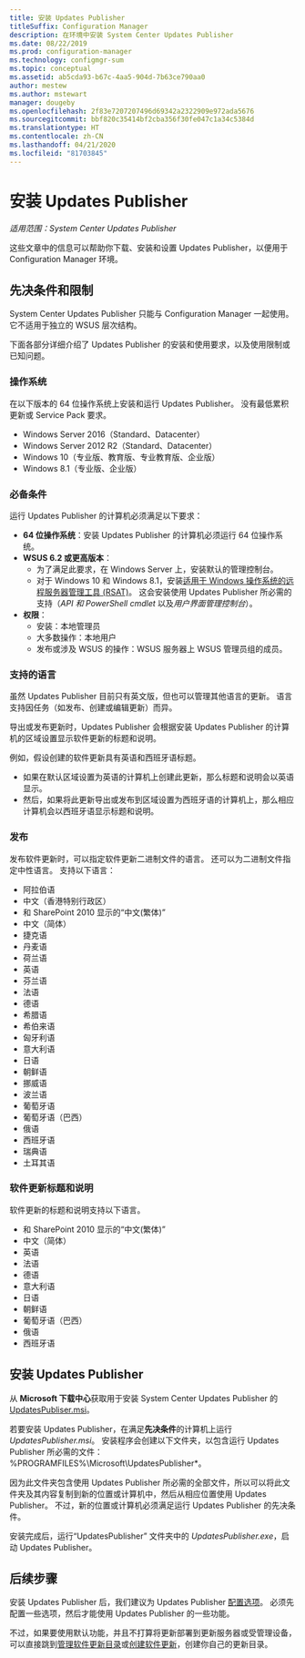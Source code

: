```yaml
---
title: 安装 Updates Publisher
titleSuffix: Configuration Manager
description: 在环境中安装 System Center Updates Publisher
ms.date: 08/22/2019
ms.prod: configuration-manager
ms.technology: configmgr-sum
ms.topic: conceptual
ms.assetid: ab5cda93-b67c-4aa5-904d-7b63ce790aa0
author: mestew
ms.author: mstewart
manager: dougeby
ms.openlocfilehash: 2f83e7207207496d69342a2322909e972ada5676
ms.sourcegitcommit: bbf820c35414bf2cba356f30fe047c1a34c5384d
ms.translationtype: HT
ms.contentlocale: zh-CN
ms.lasthandoff: 04/21/2020
ms.locfileid: "81703845"
---
```

# <a name="install-updates-publisher"></a>安装 Updates Publisher

*适用范围：System Center Updates Publisher*

这些文章中的信息可以帮助你下载、安装和设置 Updates Publisher，以便用于 Configuration Manager 环境。

## <a name="prerequisites-and-limitations"></a>先决条件和限制
System Center Updates Publisher 只能与 Configuration Manager 一起使用。 它不适用于独立的 WSUS 层次结构。

下面各部分详细介绍了 Updates Publisher 的安装和使用要求，以及使用限制或已知问题。  

### <a name="operating-systems"></a>操作系统
在以下版本的 64 位操作系统上安装和运行 Updates Publisher。 没有最低累积更新或 Service Pack 要求。

-   Windows Server 2016（Standard、Datacenter）
-   Windows Server 2012 R2（Standard、Datacenter）
-   Windows 10（专业版、教育版、专业教育版、企业版）
-   Windows 8.1（专业版、企业版）

### <a name="prerequisites"></a>必备条件
运行 Updates Publisher 的计算机必须满足以下要求：

-   **64 位操作系统**：安装 Updates Publisher 的计算机必须运行 64 位操作系统。
-   **WSUS 6.2 或更高版本**：
    -   为了满足此要求，在 Windows Server 上，安装默认的管理控制台。
    -   对于 Windows 10 和 Windows 8.1，安装[适用于 Windows 操作系统的远程服务器管理工具 (RSAT)](https://support.microsoft.com/help/2693643/remote-server-administration-tools-rsat-for-windows-operating-systems)。 这会安装使用 Updates Publisher 所必需的支持（*API 和 PowerShell cmdlet* 以及*用户界面管理控制台*）。
-   **权限**：
    -   安装：本地管理员
    -   大多数操作：本地用户
    -   发布或涉及 WSUS 的操作：WSUS 服务器上 WSUS 管理员组的成员。

### <a name="supported-languages"></a>支持的语言
虽然 Updates Publisher 目前只有英文版，但也可以管理其他语言的更新。 语言支持因任务（如发布、创建或编辑更新）而异。

导出或发布更新时，Updates Publisher 会根据安装 Updates Publisher 的计算机的区域设置显示软件更新的标题和说明。

例如，假设创建的软件更新具有英语和西班牙语标题。

-   如果在默认区域设置为英语的计算机上创建此更新，那么标题和说明会以英语显示。
-   然后，如果将此更新导出或发布到区域设置为西班牙语的计算机上，那么相应计算机会以西班牙语显示标题和说明。

### <a name="publishing"></a>发布
发布软件更新时，可以指定软件更新二进制文件的语言。 还可以为二进制文件指定中性语言。 支持以下语言：

-   阿拉伯语
-   中文（香港特别行政区）
-   和 SharePoint 2010 显示的“中文(繁体)”
-   中文（简体）
-   捷克语
-   丹麦语
-   荷兰语
-   英语
-   芬兰语
-   法语
-   德语
-   希腊语
-   希伯来语
-   匈牙利语
-   意大利语
-   日语
-   朝鲜语
-   挪威语
-   波兰语
-   葡萄牙语
-   葡萄牙语（巴西）
-   俄语
-   西班牙语
-   瑞典语
-   土耳其语

### <a name="software-update-titles-and-descriptions"></a>软件更新标题和说明
软件更新的标题和说明支持以下语言。

-   和 SharePoint 2010 显示的“中文(繁体)”
-   中文（简体）
-   英语
-   法语
-   德语
-   意大利语
-   日语
-   朝鲜语
-   葡萄牙语（巴西）
-   俄语
-   西班牙语

## <a name="install-updates-publisher"></a>安装 Updates Publisher
从 **Microsoft 下载中心**获取用于安装 System Center Updates Publisher 的 [UpdatesPubliser.msi](https://www.microsoft.com/download/details.aspx?id=55543)。

若要安装 Updates Publisher，在满足**先决条件**的计算机上运行 *UpdatesPublisher.msi*。 安装程序会创建以下文件夹，以包含运行 Updates Publisher 所必需的文件：%PROGRAMFILES%\Microsoft\UpdatesPublisher*。

因为此文件夹包含使用 Updates Publisher 所必需的全部文件，所以可以将此文件夹及其内容复制到新的位置或计算机中，然后从相应位置使用 Updates Publisher。 不过，新的位置或计算机必须满足运行 Updates Publisher 的先决条件。

安装完成后，运行“UpdatesPublisher”  文件夹中的 *UpdatesPublisher.exe*，启动 Updates Publisher。

## <a name="next-steps"></a>后续步骤
 安装 Updates Publisher 后，我们建议为 Updates Publisher [配置选项](updates-publisher-options.md)。 必须先配置一些选项，然后才能使用 Updates Publisher 的一些功能。

 不过，如果要使用默认功能，并且不打算将更新部署到更新服务器或受管理设备，可以直接跳到[管理软件更新目录](updates-publisher-catalogs.md)或[创建软件更新](create-updates-with-updates-publisher.md)，创建你自己的更新目录。

